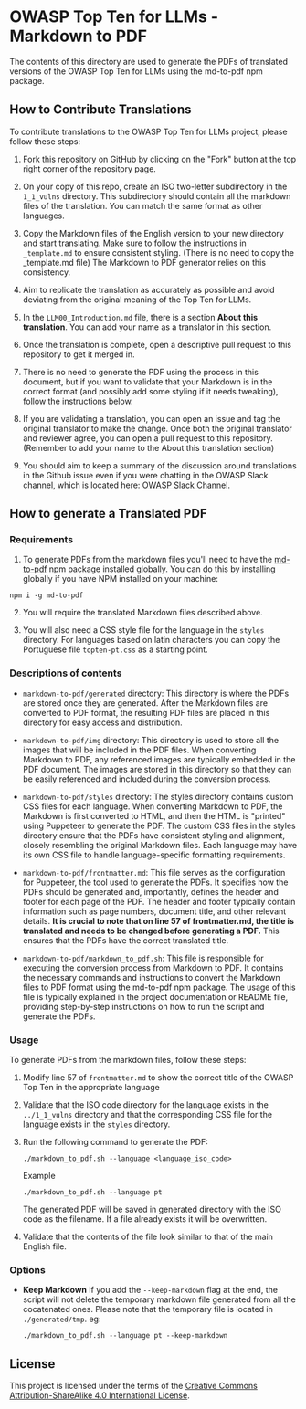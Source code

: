 # OWASP Top Ten for LLMs - Markdown to PDF

The contents of this directory are used to generate the PDFs of translated versions of the OWASP Top Ten for LLMs using the md-to-pdf npm package.

## How to Contribute Translations

To contribute translations to the OWASP Top Ten for LLMs project, please follow these steps:

1. Fork this repository on GitHub by clicking on the "Fork" button at the top right corner of the repository page.

2. On your copy of this repo, create an ISO two-letter subdirectory in the `1_1_vulns` directory. This subdirectory should contain all the markdown files of the translation. You can match the same format as other languages.

3. Copy the Markdown files of the English version to your new directory and start translating. Make sure to follow the instructions in `_template.md` to ensure consistent styling. (There is no need to copy the _template.md file) The Markdown to PDF generator relies on this consistency.

4. Aim to replicate the translation as accurately as possible and avoid deviating from the original meaning of the Top Ten for LLMs.

5. In the `LLM00_Introduction.md` file, there is a section **About this translation**. You can add your name as a translator in this section.

6. Once the translation is complete, open a descriptive pull request to this repository to get it merged in.

7. There is no need to generate the PDF using the process in this document, but if you want to validate that your Markdown is in the correct format (and possibly add some styling if it needs tweaking), follow the instructions below.

8. If you are validating a translation, you can open an issue and tag the original translator to make the change. Once both the original translator and reviewer agree, you can open a pull request to this repository. (Remember to add your name to the About this translation section)

9. You should aim to keep a summary of the discussion around translations in the Github issue even if you were chatting in the OWASP Slack channel, which is located here: [OWASP Slack Channel](https://owasp.slack.com/archives/C063W2E791U).


## How to generate a Translated PDF

### Requirements
1. To generate PDFs from the markdown files you'll need to have the [md-to-pdf](https://www.npmjs.com/package/md-to-pdf) npm package installed globally. You can do this by installing globally if you have NPM installed on your machine:
```shell 
npm i -g md-to-pdf
```

2. You will require the translated Markdown files described above.

3. You will also need a CSS style file for the language in the `styles` directory. For languages based on latin characters you can copy the Portuguese file `topten-pt.css` as a starting point. 


### Descriptions of contents

- ``markdown-to-pdf/generated`` directory: This directory is where the PDFs are stored once they are generated. After the Markdown files are converted to PDF format, the resulting PDF files are placed in this directory for easy access and distribution.

- ``markdown-to-pdf/img`` directory: This directory is used to store all the images that will be included in the PDF files. When converting Markdown to PDF, any referenced images are typically embedded in the PDF document. The images are stored in this directory so that they can be easily referenced and included during the conversion process.

- ``markdown-to-pdf/styles`` directory: The styles directory contains custom CSS files for each language. When converting Markdown to PDF, the Markdown is first converted to HTML, and then the HTML is "printed" using Puppeteer to generate the PDF. The custom CSS files in the styles directory ensure that the PDFs have consistent styling and alignment, closely resembling the original Markdown files. Each language may have its own CSS file to handle language-specific formatting requirements.

- ``markdown-to-pdf/frontmatter.md``: This file serves as the configuration for Puppeteer, the tool used to generate the PDFs. It specifies how the PDFs should be generated and, importantly, defines the header and footer for each page of the PDF. The header and footer typically contain information such as page numbers, document title, and other relevant details. **It is crucial to note that on line 57 of frontmatter.md, the title is translated and needs to be changed before generating a PDF.** This ensures that the PDFs have the correct translated title.

- ``markdown-to-pdf/markdown_to_pdf.sh``: This file is responsible for executing the conversion process from Markdown to PDF. It contains the necessary commands and instructions to convert the Markdown files to PDF format using the md-to-pdf npm package. The usage of this file is typically explained in the project documentation or README file, providing step-by-step instructions on how to run the script and generate the PDFs.


### Usage

To generate PDFs from the markdown files, follow these steps:

1. Modify line 57 of `frontmatter.md` to show the correct title of the OWASP Top Ten in the appropriate language

2. Validate that the ISO code directory for the language exists in the `../1_1_vulns` directory and that the corresponding CSS file for the language exists in the `styles` directory.

3. Run the following command to generate the PDF:

	```shell
	./markdown_to_pdf.sh --language <language_iso_code>
	```

	Example

	```shell
	./markdown_to_pdf.sh --language pt
	```

	The generated PDF will be saved in generated directory with the ISO code as the filename. If a file already exists it will be overwritten. 

4. Validate that the contents of the file look similar to that of the main English file. 


### Options


- **Keep Markdown** If you add the ``--keep-markdown`` flag at the end, the script will not delete the temporary markdown file generated from all the cocatenated ones. Please note that the temporary file is located in ``./generated/tmp``. eg:
	```shell
	./markdown_to_pdf.sh --language pt --keep-markdown
	```



## License

This project is licensed under the terms of the [Creative Commons Attribution-ShareAlike 4.0 International License](https://creativecommons.org/licenses/by-sa/4.0/).
